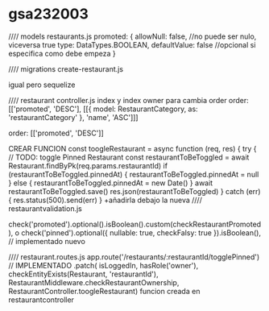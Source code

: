 # gsa232003
//// models    restaurants.js
 promoted: {
 allowNull: false, //no puede ser nulo, viceversa true
 type: DataTypes.BOOLEAN,
 defaultValue: false //opcional si especifica como debe empeza
 }

//// migrations    create-restaurant.js

igual pero sequelize

//// restaurant controller.js
index y index owner para cambia order 
 order: [['promoted', 'DESC'], [[{ model: RestaurantCategory, as: 'restaurantCategory' }, 'name', 'ASC']]] 

 order: [['promoted', 'DESC']] 

CREAR FUNCION
const toogleRestaurant = async function (req, res) {
  try {
  // TODO toggle Pinned Restaurant
    const restaurantToBeToggled = await Restaurant.findByPk(req.params.restaurantId)
    if (restaurantToBeToggled.pinnedAt) {
      restaurantToBeToggled.pinnedAt = null
    } else {
      restaurantToBeToggled.pinnedAt = new Date()
    }
    await restaurantToBeToggled.save()
    res.json(restaurantToBeToggled)
  } catch (err) {
    res.status(500).send(err)
  }
+añadirla debajo la nueva
//// restaurantvalidation.js

 check('promoted').optional().isBoolean().custom(checkRestaurantPromoted), 
o 
  check('pinned').optional({ nullable: true, checkFalsy: true }).isBoolean(), // implementado nuevo

//// restaurant.routes.js
  app.route('/restaurants/:restaurantId/togglePinned') // IMPLEMENTADO
    .patch(
      isLoggedIn,
      hasRole('owner'),
      checkEntityExists(Restaurant, 'restaurantId'),
      RestaurantMiddleware.checkRestaurantOwnership,
      RestaurantController.toogleRestaurant)
funcion creada en restaurantcontroller
